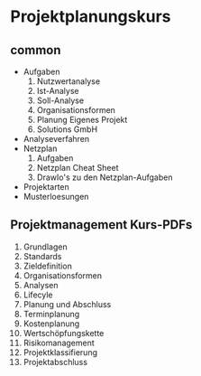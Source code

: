 # Projektplanungskurs

## common
- Aufgaben
    1. Nutzwertanalyse
    2. Ist-Analyse
    3. Soll-Analyse
    4. Organisationsformen
    5. Planung Eigenes Projekt
    6. Solutions GmbH
- Analyseverfahren
- Netzplan
    1. Aufgaben
    2. Netzplan Cheat Sheet
    3. DrawIo's zu den Netzplan-Aufgaben
- Projektarten
- Musterloesungen

## Projektmanagement Kurs-PDFs
1. Grundlagen
2. Standards
3. Zieldefinition
4. Organisationsformen
5. Analysen
6. Lifecyle
7. Planung und Abschluss
8. Terminplanung
9. Kostenplanung
10. Wertschöpfungskette
11. Risikomanagement
12. Projektklassifierung
13. Projektabschluss